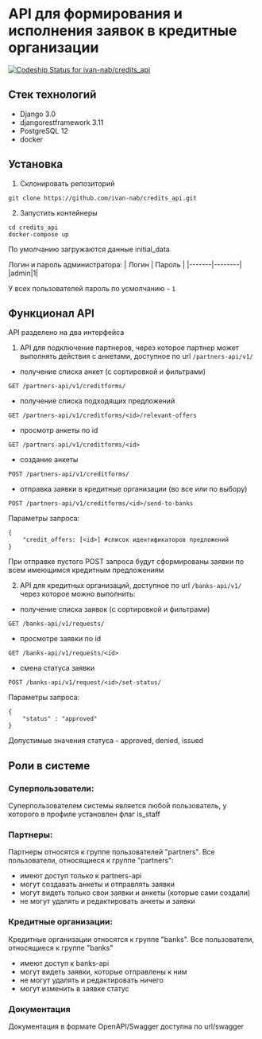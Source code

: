 # API для формирования и исполнения заявок в кредитные организации
[![Codeship Status for ivan-nab/credits_api](https://app.codeship.com/projects/4ff62410-81c1-0138-f323-7e65aa17defc/status?branch=master)](https://app.codeship.com/projects/397904)
## Стек технологий

- Django 3.0
- djangorestframework 3.11
- PostgreSQL 12
- docker
## Установка

1. Склонировать репозиторий

```
git clone https://github.com/ivan-nab/credits_api.git
```
2. Запустить контейнеры

```
cd credits_api
docker-compose up
```
По умолчанию загружаются данные initial_data

Логин и пароль администратора:
| Логин | Пароль |
|-------|--------|
|admin|1|

У всех пользователей пароль по усмолчанию - ```1```
## Функционал API

API разделено на два интерфейса

1. API для подключение партнеров, через которое партнер может выполнять действия с анкетами, доступное по url 
   ```/partners-api/v1/```


- получение списка анкет (с сортировкой и фильтрами)

```
GET /partners-api/v1/creditforms/
```
- получение списка подходящих предложений
```
GET /partners-api/v1/creditforms/<id>/relevant-offers
```
- просмотр анкеты по id
  
```
GET /partners-api/v1/creditforms/<id>
```

- создание анкеты
```
POST /partners-api/v1/creditforms/
```
- отправка заявки в кредитные организации (во все или по выбору)
```
POST /partners-api/v1/creditforms/<id>/send-to-banks
```
Параметры запроса:
```
{
    "credit_offers: [<id>] #список идентификаторов предложений
}
```
При отправке пустого POST запроса будут сформированы заявки по всем имеющимся кредитным предложениям


2. API для кредитных организаций, доступное по url 
   ```/banks-api/v1/``` через которое можно выполнить:
- получение списка заявок (с сортировкой и фильтрами)
```
GET /banks-api/v1/requests/
```
- просмотре заявки по id
```
GET /banks-api/v1/requests/<id>
```
- смена статуса заявки
  
```
POST /banks-api/v1/request/<id>/set-status/
```
Параметры запроса:

```
{
    "status" : "approved" 
}
```
Допустимые значения статуса - approved, denied, issued

## Роли в системе

### Суперпользователи:​
Суперпользователем системы является любой пользователь, у которого в профиле установлен флаг is_staff

### Партнеры:​
Партнеры относятся к группе пользователей "partners".
Все пользователи, относящиеся к группе "partners":
- имеют доступ только к ​partners-api
- могут создавать анкеты и отправлять заявки
- могут видеть только свои заявки и анкеты (которые сами создали)
- не могут удалять и редактировать анкеты и заявки

### Кредитные организации:​
Кредитные организации относятся к группе "banks".
Все пользователи, относящиеся к группе "banks"

- имеют доступ к banks-api
- могут видеть заявки, которые отправлены к ним
- не могут удалять и редактировать ничего
- могут изменить в заявке статус

### Документация
Документация в формате OpenAPI/Swagger 
доступна по url/swagger